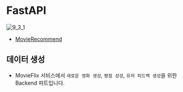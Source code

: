# FastAPI

![9_3_1](./images/9_3_1.png)

- [MovieRecommend](https://github.com/ehddnr301/MovieRecommend)

## 데이터 생성

- MovieFlix 서비스에서 `새로운 영화 생성`, `평점 성성`, `유저 피드백 생성`을 위한 Backend 파트입니다.
